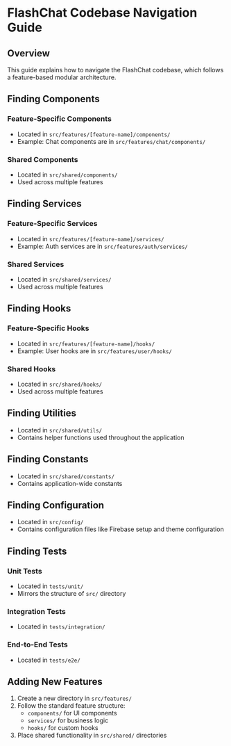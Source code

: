 # FlashChat Codebase Navigation Guide

## Overview

This guide explains how to navigate the FlashChat codebase, which follows a feature-based modular architecture.

## Finding Components

### Feature-Specific Components
- Located in `src/features/[feature-name]/components/`
- Example: Chat components are in `src/features/chat/components/`

### Shared Components
- Located in `src/shared/components/`
- Used across multiple features

## Finding Services

### Feature-Specific Services
- Located in `src/features/[feature-name]/services/`
- Example: Auth services are in `src/features/auth/services/`

### Shared Services
- Located in `src/shared/services/`
- Used across multiple features

## Finding Hooks

### Feature-Specific Hooks
- Located in `src/features/[feature-name]/hooks/`
- Example: User hooks are in `src/features/user/hooks/`

### Shared Hooks
- Located in `src/shared/hooks/`
- Used across multiple features

## Finding Utilities

- Located in `src/shared/utils/`
- Contains helper functions used throughout the application

## Finding Constants

- Located in `src/shared/constants/`
- Contains application-wide constants

## Finding Configuration

- Located in `src/config/`
- Contains configuration files like Firebase setup and theme configuration

## Finding Tests

### Unit Tests
- Located in `tests/unit/`
- Mirrors the structure of `src/` directory

### Integration Tests
- Located in `tests/integration/`

### End-to-End Tests
- Located in `tests/e2e/`

## Adding New Features

1. Create a new directory in `src/features/`
2. Follow the standard feature structure:
   - `components/` for UI components
   - `services/` for business logic
   - `hooks/` for custom hooks
3. Place shared functionality in `src/shared/` directories